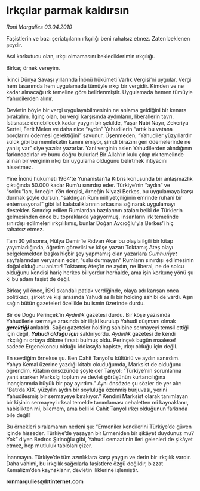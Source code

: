 # Irkçılar parmak kaldırsın

*Roni Margulies 03.04.2010*

<div class="yazi"><p>Faşistlerin ve bazı şeriatçıların ırkçılığı beni rahatsız etmez. Zaten beklenen şeydir.</p>
<p>Asıl korkutucu olan, ırkçı olmamasını beklediklerimin ırkçılığı.</p>
<p>Birkaç örnek vereyim.</p>
<p>İkinci Dünya Savaşı yıllarında İnönü hükümeti Varlık Vergisi’ni uygular. Vergi hem tasarımda hem uygulamada tümüyle ırkçı bir vergidir. Kimden ve ne kadar alınacağı ırk temeline göre belirlenmiştir. Uygulamada hemen tümüyle Yahudilerden alınır.</p>
<p>Devletin böyle bir vergi uygulayabilmesinin ne anlama geldiğini bir kenara bırakalım. İlginç olan, bu vergi karşısında aydınların, liberallerin tavrı. İstisnasız denebilecek kadar yaygın bir şekilde, Yaşar Nabi Nayır, Zekeriya Sertel, Ferit Melen ve daha nice “aydın” Yahudilerin “artık bu vatana borçlarını ödemesi gerektiğini” savunur. Üşenmeden, “Yahudiler yüzyıllardır sülük gibi bu memleketin kanını emiyor, şimdi birazını geri ödemelerinde ne yanlış var” diye yazılar yazarlar. Yani verginin aslen Yahudilerden alındığının farkındadırlar ve bunu doğru bulurlar! Bir Allah’ın kulu çıkıp ırk temelinde alınan bir verginin ırkçı bir uygulama olduğunu belirtmek ihtiyacını hissetmez.</p>
<p>Yine İnönü hükümeti 1964’te Yunanistan’la Kıbrıs konusunda bir anlaşmazlık çıktığında 50.000 kadar Rum’u sınırdışı eder. Türkiye’nin “aydın” ve “solcu”ları, örneğin <i>Yön</i> dergisi, örneğin Niyazi Berkes, bu uygulamaya karşı durmak şöyle dursun, “saldırgan Rum milliyetçiliğinin emrinde ruhanî bir enternasyonal” gibi laf kalabalıklarının arkasına sığınarak uygulamayı destekler. Sınırdışı edilen Rumlardan bazılarının ataları belki de Türklerin gelmesinden önce bu topraklarda yaşıyormuş, insanların ırk temelinde sınırdışı edilmeleri ırkçılıkmış, bunlar Doğan Avcıoğlu’yla Berkes’i hiç rahatsız etmez.</p>
<p>Tam 30 yıl sonra, Hülya Demir’le Rıdvan Akar bu olayla ilgili bir kitap yayımladığında, öğretim görevlisi ve köşe yazarı Toktamış Ateş olayı belgelemekten başka hiçbir şey yapmamış olan yazarlara <i>Cumhuriyet</i> sayfalarından veryansın eder, “uslu durmayan” Rumların sınırdışı edilmesinin doğal olduğunu anlatır! Toktamış Ateş’in ne aydın, ne liberal, ne de solcu olduğunu kendisi hariç herkes biliyordur herhalde, ama işin korkunç yönü şu ki bu adam faşist de değil.</p>
<p>Birkaç yıl önce, İSKİ skandalı patlak verdiğinde, olaya adı karışan onca politikacı, şirket ve kişi arasında Yahudi asıllı bir holding sahibi de vardı. Aşırı sağın bütün gazeteleri özellikle bu ismin üzerinde durdu.</p>
<p>Bir de Doğu Perinçek’in <i>Aydınlık</i> gazetesi durdu. Bir köşe yazısında Yahudilerle sermaye arasında bir ilişki kurulup Yahudi düşmanı olmak <b><i>gerektiği</i></b> anlatıldı. Sağcı gazeteler holding sahibine sermayeyi temsil ettiği için değil, <b><i>Yahudi olduğu için</i></b> saldırıyordu. <i>Aydınlık</i> gazetesi de kendi ırkçılığını ortaya dökme fırsatı bulmuş oldu. Perinçek bugün maalesef sadece Ergenekoncu olduğu iddiasıyla hapiste, ırkçı olduğu için değil.</p>
<p>En sevdiğim örnekse şu. Ben Cahit Tanyol’u kültürlü ve aydın sanırdım. Yahya Kemal üzerine yazdığı kitabı okuduğumda, Marksist de olduğunu öğrendim. Kitabın önsözünde şöyle der Tanyol: “Türkiye’nin sorunlarına yanıt ararken Marks’çı toplum ve devlet görüşünün kurtarıcılığına inançlarımda büyük bir pay ayırdım.” Aynı önsözde şu sözler de yer alır: “Batı’da XIX. yüzyılın aydın bir soyluluğa özenmiş burjuvası, yerini Yahudileşmiş bir sermayeye bırakıyor.” Kendini Marksist olarak tanımlayan bir kişinin sermayeyi ırksal temelde tanımlaması cehaletten mi kaynaklanır, habislikten mi, bilemem, ama belli ki Cahit Tanyol ırkçı olduğunun farkında bile değil!</p>
<p>Bu örnekleri sıralamamın nedeni şu: “Ermeniler kendilerini Türkiye’de güven içinde hisseder. Türkiye’de yaşayan bir Ermeniden bir şikâyet duydunuz mu? Yok” diyen Bedros Şirinoğlu gibi, Yahudi cemaatinin ileri gelenleri de şikâyet etmez, hep mutluluk tabloları çizer.</p>
<p>İnanmayın. Türkiye’de tüm azınlıklara karşı yaygın ve derin bir ırkçılık vardır. Daha vahimi, bu ırkçılık sağcılarla faşistlere özgü değildir, bizzat Kemalizm’den kaynaklanır, devletin iliklerine işlemiştir.</p>
<p><b>ronmargulies@btinternet.com</b></p></div>
